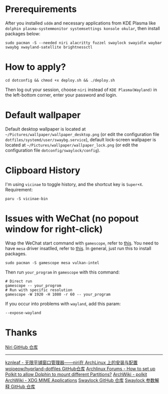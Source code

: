 # Prerequirements
After you installed `sddm` and necessary applications from KDE Plasma like `dolphin plasma-systemmonitor systemsettings konsole okular`, then install packages below:
``` shell
sudo pacman -S --needed niri alacritty fuzzel swaylock swayidle waybar swaybg xwayland-satellite brightnessctl 
```

# How to apply?
``` shell
cd dotconfig && chmod +x deploy.sh && ./deploy.sh
```
Then log out your session, choose `niri` instead of `KDE Plasma(Wayland)` in the left-bottom corner, enter your password and login.


# Default wallpaper
Default desktop wallpaper is located at `~/Pictures/wallpaper/wallpaper_desktop.png` (or edit the configuration file `dotfiles/systemd/user/swaybg.service`), default lock-screen wallpaper is located at `~/Pictures/wallpaper/wallpaper_lock.png` (or edit the configuration file `dotconfig/swaylock/config`).


# Clipboard History
I'm using `vicinae` to toggle history, and the shortcut key is `Super+X`.
Requirement:
``` shell
paru -S vicinae-bin
```


# Issues with WeChat (no popout window for right-click)
Wrap the WeChat start command with `gamescope`, refer to [this](https://wiki.archlinux.org/title/Gamescope).
You need to have `mesa` driver insatlled, refer to [this](https://wiki.archlinux.org/title/Intel_graphics).
In general, just run this to install packages.
``` shell
sudo pacman -S gamescope mesa vulkan-intel
```

Then run `your_program` in `gamescope` with this command:
``` shell
# Direct run
gamescope -- your_progrom
# Run with specific resolution
gamescope -W 1920 -H 1080 -r 60 -- your_program
```
If you occur into problems with `wayland`, add this param:
``` shell
--expose-wayland
```



# Thanks
[Niri GitHub 仓库](https://github.com/YaLTeR/niri)
****
[kznleaf - 无限平铺窗口管理器——niri在 ArchLinux 上的安装与配置](https://kznleaf.top/2025/09/18/niri%E5%AE%89%E8%A3%85%E4%B8%8E%E9%85%8D%E7%BD%AE)
[woioeow/hyprland-dotfiles GitHub仓库](https://github.com/woioeow/hyprland-dotfiles)
[Archlinux Forums - How to set up Polkit to allow Dolphin to mount different Partitions?](https://bbs.archlinux.org/viewtopic.php?id=288823)
[ArchWiki - polkit](https://wiki.archlinux.org/title/Polkit#Authentication_agents)
[ArchWiki - XDG MIME Applications](https://wiki.archlinux.org/title/XDG_MIME_Applications#Empty_MIME_associations_/_open_with_menu_in_KDE)
[Swaylock GitHub 仓库](https://github.com/swaywm/swaylock)
[Swaylock 参数解释 GitHub 仓库](https://github.com/swaywm/swaylock/blob/master/swaylock.1.scd)

